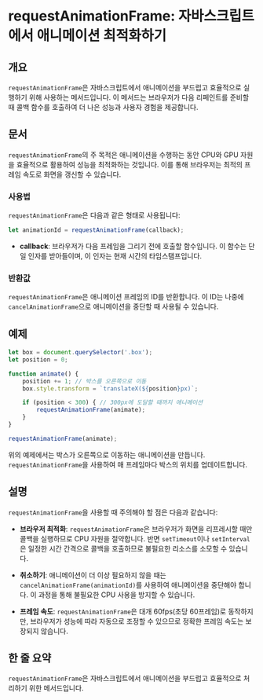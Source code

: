 <!--
Meta Description: # requestAnimationFrame: 자바스크립트에서 애니메이션 최적화하기 ## 개요 `requestAnimationFrame`은 자바스크립트에서 애니메이션을 부드럽고 효율적으로 실행하기 위해 사용하는 메서드입니다. 이 메서드는 브라우저가 다음 리페인트를 준비할...
Meta Keywords: requestanimationframe, 애니메이션을, 브라우저가, 있습니다, position
-->

# requestAnimationFrame: 자바스크립트에서 애니메이션 최적화하기

## 개요
`requestAnimationFrame`은 자바스크립트에서 애니메이션을 부드럽고 효율적으로 실행하기 위해 사용하는 메서드입니다. 이 메서드는 브라우저가 다음 리페인트를 준비할 때 콜백 함수를 호출하여 더 나은 성능과 사용자 경험을 제공합니다.

## 문서
`requestAnimationFrame`의 주 목적은 애니메이션을 수행하는 동안 CPU와 GPU 자원을 효율적으로 활용하여 성능을 최적화하는 것입니다. 이를 통해 브라우저는 최적의 프레임 속도로 화면을 갱신할 수 있습니다.

### 사용법
`requestAnimationFrame`은 다음과 같은 형태로 사용됩니다:

```javascript
let animationId = requestAnimationFrame(callback);
```

- **callback**: 브라우저가 다음 프레임을 그리기 전에 호출할 함수입니다. 이 함수는 단일 인자를 받아들이며, 이 인자는 현재 시간의 타임스탬프입니다.

### 반환값
`requestAnimationFrame`은 애니메이션 프레임의 ID를 반환합니다. 이 ID는 나중에 `cancelAnimationFrame`으로 애니메이션을 중단할 때 사용될 수 있습니다.

## 예제
```javascript
let box = document.querySelector('.box');
let position = 0;

function animate() {
    position += 1; // 박스를 오른쪽으로 이동
    box.style.transform = `translateX(${position}px)`;

    if (position < 300) { // 300px에 도달할 때까지 애니메이션
        requestAnimationFrame(animate);
    }
}

requestAnimationFrame(animate);
```

위의 예제에서는 박스가 오른쪽으로 이동하는 애니메이션을 만듭니다. `requestAnimationFrame`을 사용하여 매 프레임마다 박스의 위치를 업데이트합니다.

## 설명
`requestAnimationFrame`을 사용할 때 주의해야 할 점은 다음과 같습니다:

- **브라우저 최적화**: `requestAnimationFrame`은 브라우저가 화면을 리프레시할 때만 콜백을 실행하므로 CPU 자원을 절약합니다. 반면 `setTimeout`이나 `setInterval`은 일정한 시간 간격으로 콜백을 호출하므로 불필요한 리소스를 소모할 수 있습니다.

- **취소하기**: 애니메이션이 더 이상 필요하지 않을 때는 `cancelAnimationFrame(animationId)`를 사용하여 애니메이션을 중단해야 합니다. 이 과정을 통해 불필요한 CPU 사용을 방지할 수 있습니다.

- **프레임 속도**: `requestAnimationFrame`은 대개 60fps(초당 60프레임)로 동작하지만, 브라우저가 성능에 따라 자동으로 조정할 수 있으므로 정확한 프레임 속도는 보장되지 않습니다.

## 한 줄 요약
`requestAnimationFrame`은 자바스크립트에서 애니메이션을 부드럽고 효율적으로 처리하기 위한 메서드입니다.